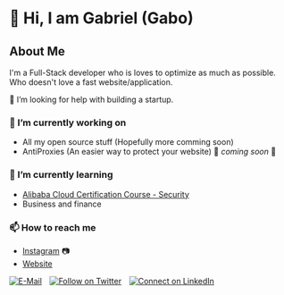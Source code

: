 
<!--
**mrgkanev/mrgkanev** is a ✨ _special_ ✨ repository because its `README.md` (this file) appears on your GitHub profile.

Here are some ideas to get you started:

-  ...
- 🌱 I’m currently learning ...
- 👯 I’m looking to collaborate on ...
- 🤔 I’m looking for help with ...
- 💬 Ask me about ...
- 📫 How to reach me: ...
- 😄 Pronouns: ...
- ⚡ Fun fact: ...
-->

# 👋 Hi, I am Gabriel (Gabo)

## About Me
I'm a Full-Stack developer who is loves to optimize as much as possible. Who doesn't love a fast website/application.

🤔 I’m looking for help with building a startup.

### 🔭 I’m currently working on
- All my open source stuff (Hopefully more comming soon)
- AntiProxies (An easier way to protect your website) 🚀 *coming soon* 🚀

### 🌱 I’m currently learning
- [Alibaba Cloud Certification Course - Security](https://edu.alibabacloud.com/course/126)
- Business and finance

### 📫 How to reach me
- [Instagram](https://instagram.com/mrgkanev) 📷
- [Website](https://mrgkanev.eu)

[![E-Mail](https://img.shields.io/badge/--email?label=E-mail&logo=gmail&style=social)](mailto:contact@mrgkanev.eu) [![Follow on Twitter](https://img.shields.io/badge/--twitter?label=Twitter&logo=Twitter&style=social)](https://twitter.com/mrgkanev) [![Connect on LinkedIn](https://img.shields.io/badge/--linkedin?label=LinkedIn&logo=LinkedIn&style=social)](https://www.linkedin.com/in/mrgkanev) 


<!-- ❤️ Support my open source projects:
[![Sponsor on GitHub](https://img.shields.io/badge/--sponsors?label=GitHub%20Sponsors&logo=GitHub&style=social)](https://github.com/sponsors/mrgkanev)[![Donate on PayPal](https://img.shields.io/badge/--paypal?label=PayPal&logo=PayPal&style=social)](https://www.paypal.me/mrgkanev)
-->
